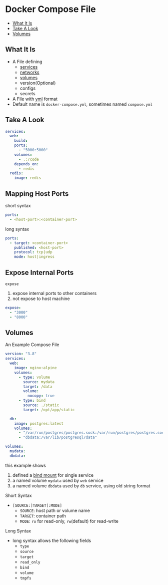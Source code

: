# Docker Compose File

* [What It Is](#what-it-is)
* [Take A Look](#take-a-look)
* [Volumes](#volumes)

## What It Is

- A File defining 
  - [services](docker-compose-services.md)
  - [networks](docker-network.md)
  - [volumes](docker-volumes.md)
  - version(Optional)
  - configs
  - secrets
- A File with [yml](yaml.md) format
- Default name is `docker-compose.yml`, sometimes named `compose.yml`

## Take A Look

```yml
services:
  web:
    build:
    ports:
      - "5000:5000"
    volumes:
      - .:/code
    depends_on:
      - redis
  redis:
    image: redis
```

## Mapping Host Ports

short syntax

```yml
ports:
  - <host-port>:<container-port>
```

long syntax

```yml
ports:
  - target: <container-port>
    published: <host-port>
    protocol: tcp|udp
    mode: host|ingress
```

## Expose Internal Ports

`expose`

1. expose internal ports to other containers
2. not expose to host machine

```yml
expose:
  - "3000"
  - "8000"
```

## Volumes

An Example Compose File

```yml
version: "3.8"
services:
  web:
    image: nginx:alpine
    volumes:
      - type: volume
        source: mydata
        target: /data
        volume:
          nocopy: true
      - type: bind
        source: ./static
        target: /opt/app/static

  db:
    image: postgres:latest
    volumes:
      - "/var/run/postgres/postgres.sock:/var/run/postgres/postgres.sock"
      - "dbdata:/var/lib/postgresql/data"

volumes:
  mydata:
  dbdata:
```

this example shows

1. defined a [bind mount](docker-bind-mounts.md) for single service
2. a named volume `mydata` used by `web` service
3. a named volume `dbdata` used by `db` service, using old string format

Short Syntax

- `[SOURCE:]TARGET[:MODE]`
  - `SOURCE`: host path or volume name
  - `TARGET`: container path
  - `MODE`: `ro` for read-only, `rw`(default) for read-write

Long Syntax

- long syntax allows the following fields
  - `type`
  - `source`
  - `target`
  - `read_only`
  - `bind`
  - `volume`
  - `tmpfs`

